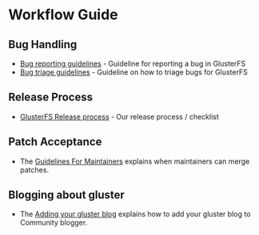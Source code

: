 # Workflow Guide

Bug Handling
------------

-   [Bug reporting guidelines](./Bug-Reporting-Guidelines.md) -
    Guideline for reporting a bug in GlusterFS
-   [Bug triage guidelines](./Bug-Triage.md) - Guideline on how to
    triage bugs for GlusterFS

Release Process
---------------

-   [GlusterFS Release process](./GlusterFS-Release-process.md) -
    Our release process / checklist

Patch Acceptance
----------------

-   The [Guidelines For Maintainers](./Guidelines-For-Maintainers.md) explains when
    maintainers can merge patches.

Blogging about gluster
----------------

-   The [Adding your gluster blog](./Adding-your-blog.md) explains how to add your
gluster blog to Community blogger.

